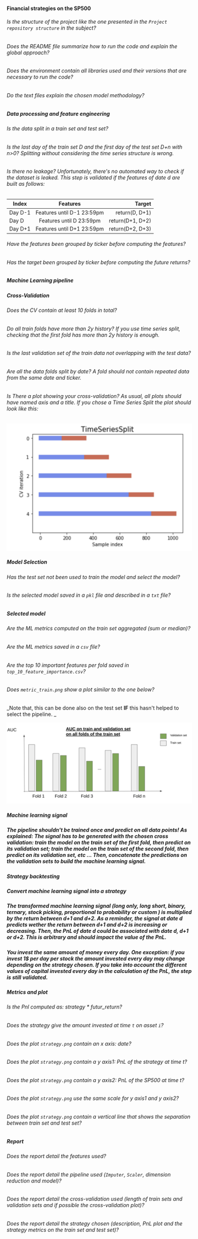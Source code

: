 #### Financial strategies on the SP500

###### Is the structure of the project like the one presented in the `Project repository structure` in the subject?

###### Does the README file summarize how to run the code and explain the global approach?

###### Does the environment contain all libraries used and their versions that are necessary to run the code?

###### Do the text files explain the chosen model methodology?

##### **Data processing and feature engineering**

###### Is the data split in a train set and test set?

###### Is the last day of the train set D and the first day of the test set D+n with n>0? Splitting without considering the time series structure is wrong.

###### Is there no leakage? Unfortunately, there's no automated way to check if the dataset is leaked. This step is validated if the features of date d are built as follows:

| Index   |          Features          |           Target |
| ------- | :------------------------: | ---------------: |
| Day D-1 | Features until D-1 23:59pm |   return(D, D+1) |
| Day D   |  Features until D 23:59pm  | return(D+1, D+2) |
| Day D+1 | Features until D+1 23:59pm | return(D+2, D+3) |

###### Have the features been grouped by ticker before computing the features?

###### Has the target been grouped by ticker before computing the future returns?

##### **Machine Learning pipeline**

##### Cross-Validation

###### Does the CV contain at least 10 folds in total?

###### Do all train folds have more than 2y history? If you use time series split, checking that the first fold has more than 2y history is enough.

###### Is the last validation set of the train data not overlapping with the test data?

###### Are all the data folds split by date? A fold should not contain repeated data from the same date and ticker.

###### Is There a plot showing your cross-validation? As usual, all plots should have named axis and a title. If you chose a Time Series Split the plot should look like this:

![alt text][timeseries]

[timeseries]: ../Time_series_split.png 'Time Series split'

##### Model Selection

###### Has the test set not been used to train the model and select the model?

###### Is the selected model saved in a `pkl` file and described in a `txt` file?

##### Selected model

###### Are the ML metrics computed on the train set aggregated (sum or median)?

###### Are the ML metrics saved in a `csv` file?

###### Are the top 10 important features per fold saved in `top_10_feature_importance.csv`?

###### Does `metric_train.png` show a plot similar to the one below?

_Note that, this can be done also on the test set **IF** this hasn't helped to select the pipeline. _

![alt text][barplot]

[barplot]: ../metric_plot.png 'Metric plot'

##### Machine learning signal

##### **The pipeline shouldn't be trained once and predict on all data points!** As explained: The signal has to be generated with the chosen cross validation: train the model on the train set of the first fold, then predict on its validation set; train the model on the train set of the second fold, then predict on its validation set, etc ... Then, concatenate the predictions on the validation sets to build the machine learning signal.

##### **Strategy backtesting**

##### Convert machine learning signal into a strategy

##### The transformed machine learning signal (long only, long short, binary, ternary, stock picking, proportional to probability or custom ) is multiplied by the return between d+1 and d+2. As a reminder, the signal at date d predicts wether the return between d+1 and d+2 is increasing or decreasing. Then, the PnL of date d could be associated with date d, d+1 or d+2. This is arbitrary and should impact the value of the PnL.

##### You invest the same amount of money every day. One exception: if you invest 1$ per day per stock the amount invested every day may change depending on the strategy chosen. If you take into account the different values of capital invested every day in the calculation of the PnL, the step is still validated.

##### Metrics and plot

###### Is the Pnl computed as: strategy \* futur_return?

###### Does the strategy give the amount invested at time `t` on asset `i`?

###### Does the plot `strategy.png` contain an x axis: date?

###### Does the plot `strategy.png` contain a y axis1: PnL of the strategy at time t?

###### Does the plot `strategy.png` contain a y axis2: PnL of the SP500 at time t?

###### Does the plot `strategy.png` use the same scale for y axis1 and y axis2?

###### Does the plot `strategy.png` contain a vertical line that shows the separation between train set and test set?

##### Report

###### Does the report detail the features used?

###### Does the report detail the pipeline used (`Imputer`, `Scaler`, dimension reduction and model)?

###### Does the report detail the cross-validation used (length of train sets and validation sets and if possible the cross-validation plot)?

###### Does the report detail the strategy chosen (description, PnL plot and the strategy metrics on the train set and test set)?
